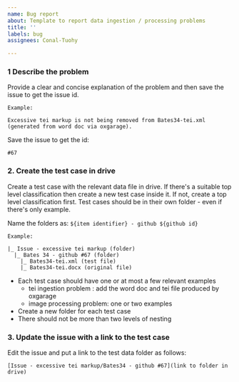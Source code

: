 ```yaml
---
name: Bug report
about: Template to report data ingestion / processing problems
title: ''
labels: bug
assignees: Conal-Tuohy

---
```


### 1 Describe the problem

Provide a clear and concise explanation of the problem and then save the issue to get the issue id.

```
Example:

Excessive tei markup is not being removed from Bates34-tei.xml 
(generated from word doc via oxgarage).
```

Save the issue to get the id:

```
#67
```

### 2. Create the test case in drive

Create a test case with the relevant data file in drive. If there's a suitable top level classification then create a new test case inside it. If not, create a top level classification first. Test cases should be in their own folder - even if there's only example.

Name the folders as: `${item identifier} - github ${github id}`

```
Example:

|_ Issue - excessive tei markup (folder)
  |_ Bates 34 - github #67 (folder)
    |_ Bates34-tei.xml (test file)
    |_ Bates34-tei.docx (original file)
```

* Each test case should have one or at most a few relevant examples
  * tei ingestion problem : add the word doc and tei file produced by oxgarage
  * image processing problem: one or two examples
* Create a new folder for each test case 
* There should not be more than two levels of nesting

### 3. Update the issue with a link to the test case

Edit the issue and put a link to the test data folder as follows:

```
[Issue - excessive tei markup/Bates34 - github #67](link to folder in drive)
```
